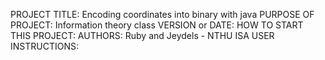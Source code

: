 PROJECT TITLE: Encoding coordinates into binary with java 
PURPOSE OF PROJECT: Information theory class
VERSION or DATE:
HOW TO START THIS PROJECT:
AUTHORS: Ruby and Jeydels - NTHU ISA
USER INSTRUCTIONS:

